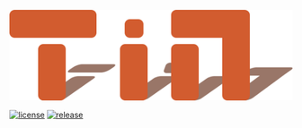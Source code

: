 ![](TinRes/tin_res_title.png)

[![license](http://img.shields.io/badge/license-MIT-blue.svg)]()
[![release](https://img.shields.io/badge/release-v0.0.1-blue.svg)]()
